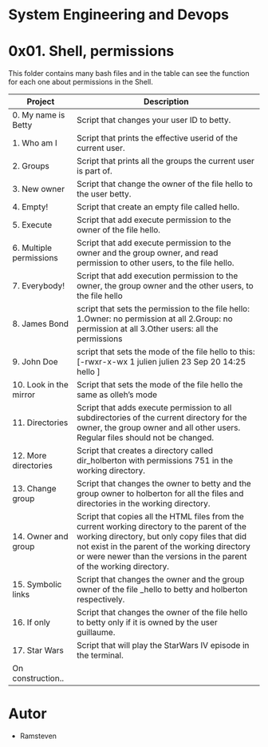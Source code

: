 # System Engineering and Devops


# 0x01. Shell, permissions

This folder contains many bash files and in the table can see the function for each one about permissions in the Shell.


<!-- TABLE_GENERATE_START -->

| Project             | Description   |
| -------------       | ------------- |
| 0. My name is Betty  | Script that changes your user ID to betty.
| 1. Who am I  | Script that prints the effective userid of the current user.
|2. Groups| Script that prints all the groups the current user is part of.
|3. New owner |Script that change the owner of the file hello to the user betty.
|4. Empty!  | Script that create an empty file called hello.
|5. Execute | Script that add execute permission to the owner of the file hello.
|6. Multiple permissions |Script that add execute permission to the owner and the group owner, and read permission to other users, to the file hello.
|7. Everybody! | Script that add execution permission to the owner, the group owner and the other users, to the file hello 
|8. James Bond  |  script that sets the permission to the file hello: 1.Owner: no permission at all 2.Group: no permission at all 3.Other users: all the permissions
|9. John Doe |script that sets the mode of the file hello to this:[-rwxr-x-wx 1 julien julien 23 Sep 20 14:25 hello ]
|10. Look in the mirror| Script that sets the mode of the file hello the same as olleh’s mode
|11. Directories  |Script that adds execute permission to all subdirectories of the current directory for the owner, the group owner and all other users. Regular files should not be changed.
|12. More directories| Script that creates a directory called dir_holberton with permissions 751 in the working directory.
|13. Change group | Script that changes the owner to betty and the group owner to holberton for all the files and directories in the working directory.
|14. Owner and group |Script that copies all the HTML files from the current working directory to the parent of the working directory, but only copy files that did not exist in the parent of the working directory or were newer than the versions in the parent of the working directory.
|15. Symbolic links|Script that changes the owner and the group owner of the file _hello to betty and holberton respectively.
|16. If only |Script that changes the owner of the file hello to betty only if it is owned by the user guillaume.
|17. Star Wars  | Script that will play the StarWars IV episode in the terminal.
|  On construction.. 


<!-- TABLE_GENERATE_END -->


# Autor

* Ramsteven
